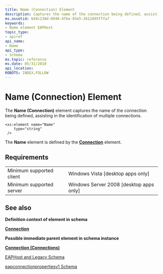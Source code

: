 ```yaml
---
title: Name (Connection) Element
description: Captures the name of the connection being defined, assisting in the identification of multiple connections.
ms.assetid: 649c238d-0940-4fbe-93e5-2612d95fffa7
keywords:
- Name element EAPHost
topic_type:
- apiref
api_name:
- Name
api_type:
- Schema
ms.topic: reference
ms.date: 05/31/2018
api_location: 
ROBOTS: INDEX,FOLLOW
---
```


# Name (Connection) Element

The **Name (Connection)** element captures the name of the connection being defined, assisting in the identification of multiple connections.

``` syntax
<xs:element name="Name"
    type="string"
 />
```

The **Name** element is defined by the [**Connection**](eapconnectionpropertiesv1schema-connection-connections-element.md) element.

## Requirements



|                                     |                                                      |
|-------------------------------------|------------------------------------------------------|
| Minimum supported client<br/> | Windows Vista \[desktop apps only\]<br/>       |
| Minimum supported server<br/> | Windows Server 2008 \[desktop apps only\]<br/> |



## See also

<dl> <dt>

**Definition context of element in schema**
</dt> <dt>

[**Connection**](eapconnectionpropertiesv1schema-connection-connections-element.md)
</dt> <dt>

**Possible immediate parent element in schema instance**
</dt> <dt>

[**Connection (Connections)**](eapconnectionpropertiesv1schema-connection-connections-element.md)
</dt> <dt>

[EAPHost and Legacy Schema](eaphost-schemas.md)
</dt> <dt>

[eapconnectionpropertiesv1 Schema](eapconnectionpropertiesv1schema-schema.md)
</dt> </dl>

 

 





